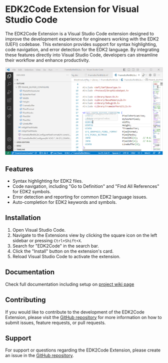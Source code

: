 # EDK2Code Extension for Visual Studio Code

The EDK2Code Extension is a Visual Studio Code extension designed to improve the development experience for engineers working with the EDK2 (UEFI) codebase. This extension provides support for syntax highlighting, code navigation, and error detection for the EDK2 language. By integrating these features directly into Visual Studio Code, developers can streamline their workflow and enhance productivity.

![](assets/demo.gif)

## Features

- Syntax highlighting for EDK2 files.
- Code navigation, including "Go to Definition" and "Find All References" for EDK2 symbols.
- Error detection and reporting for common EDK2 language issues.
- Auto-completion for EDK2 keywords and symbols.


## Installation

1. Open Visual Studio Code.
2. Navigate to the Extensions view by clicking the square icon on the left sidebar or pressing `Ctrl+Shift+X`.
3. Search for "EDK2Code" in the search bar.
4. Click the "Install" button on the extension's card.
5. Reload Visual Studio Code to activate the extension.

## Documentation

Check full documentation including setup on [project wiki page](https://github.com/intel/Edk2Code/wiki)


## Contributing

If you would like to contribute to the development of the EDK2Code Extension, please visit the [GitHub repository](https://github.com/intel/Edk2Code) for more information on how to submit issues, feature requests, or pull requests.


## Support

For support or questions regarding the EDK2Code Extension, please create an issue in the [GitHub repository](https://github.com/intel/Edk2Code/issues).